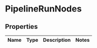 
# PipelineRunNodes

## Properties
Name | Type | Description | Notes
------------ | ------------- | ------------- | -------------



